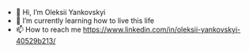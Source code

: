 - 👋 Hi, I’m Oleksii Yankovskyi
- 🌱 I’m currently learning how to live this life
- 📫 How to reach me https://www.linkedin.com/in/oleksii-yankovskyi-40529b213/
